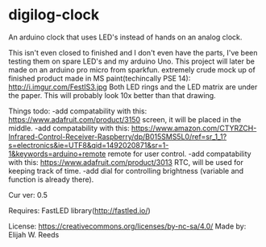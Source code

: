 # digilog-clock
An arduino clock that uses LED's instead of hands on an analog clock. 

This isn't even closed to finished and I don't even have the parts, I've been testing them on spare LED's and my arduino Uno.
This project will later be made on an arduino pro micro from sparkfun.
extremely crude mock up of finished product made in MS paint(techincally PSE 14): http://i.imgur.com/FestIS3.jpg
Both LED rings and the LED matrix are under the paper. This will probably look 10x better than that drawing.

Things todo:
-add compatability with this: https://www.adafruit.com/product/3150 screen, it will be placed in the middle.
-add compatability with this: https://www.amazon.com/CTYRZCH-Infrared-Control-Receiver-Raspberry/dp/B015SMS5L0/ref=sr_1_1?s=electronics&ie=UTF8&qid=1492020871&sr=1-1&keywords=arduino+remote remote for user control.
-add compatability with this: https://www.adafruit.com/product/3013 RTC, will be used for keeping track of time.
-add dial for controlling brightness (variable and function is already there).

Cur ver: 0.5

Requires: FastLED library(http://fastled.io/) 

License: https://creativecommons.org/licenses/by-nc-sa/4.0/
Made by: Elijah W. Reeds
